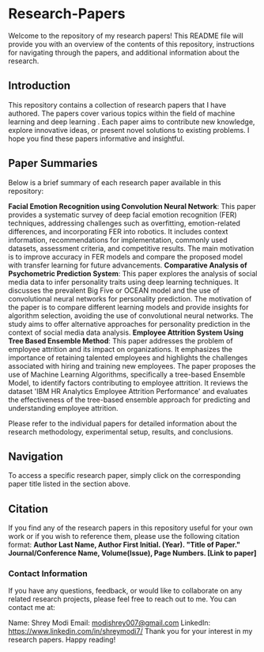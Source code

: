 # Research-Papers
Welcome to the repository of my research papers! This README file will provide you with an overview of the contents of this repository, instructions for navigating through the papers, and additional information about the research.

## Introduction
This repository contains a collection of research papers that I have authored. The papers cover various topics within the field of machine learning and deep learning . Each paper aims to contribute new knowledge, explore innovative ideas, or present novel solutions to existing problems. I hope you find these papers informative and insightful.

## Paper Summaries
Below is a brief summary of each research paper available in this repository:

**Facial Emotion Recognition using Convolution Neural Network**: This paper provides a systematic survey of deep facial emotion recognition (FER) techniques, addressing challenges such as overfitting, emotion-related differences, and incorporating FER into robotics. It includes context information, recommendations for implementation, commonly used datasets, assessment criteria, and competitive results. The main motivation is to improve accuracy in FER models and compare the proposed model with transfer learning for future advancements.
**Comparative Analysis of Psychometric Prediction System**: This paper explores the analysis of social media data to infer personality traits using deep learning techniques. It discusses the prevalent Big Five or OCEAN model and the use of convolutional neural networks for personality prediction. The motivation of the paper is to compare different learning models and provide insights for algorithm selection, avoiding the use of convolutional neural networks. The study aims to offer alternative approaches for personality prediction in the context of social media data analysis.
**Employee Attrition System Using Tree Based Ensemble Method**: This paper addresses the problem of employee attrition and its impact on organizations. It emphasizes the importance of retaining talented employees and highlights the challenges associated with hiring and training new employees. The paper proposes the use of Machine Learning Algorithms, specifically a tree-based Ensemble Model, to identify factors contributing to employee attrition. It reviews the dataset 'IBM HR Analytics Employee Attrition Performance' and evaluates the effectiveness of the tree-based ensemble approach for predicting and understanding employee attrition.

Please refer to the individual papers for detailed information about the research methodology, experimental setup, results, and conclusions.

## Navigation

To access a specific research paper, simply click on the corresponding paper title listed in the section above.

## Citation

If you find any of the research papers in this repository useful for your own work or if you wish to reference them, please use the following citation format:
**Author Last Name, Author First Initial. (Year). "Title of Paper." Journal/Conference Name, Volume(Issue), Page Numbers. [Link to paper]**
### Contact Information
If you have any questions, feedback, or would like to collaborate on any related research projects, please feel free to reach out to me. You can contact me at:

Name: Shrey Modi
Email: modishrey007@gmail.com
LinkedIn: https://www.linkedin.com/in/shreymodi7/
Thank you for your interest in my research papers. Happy reading!
